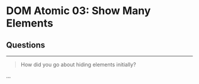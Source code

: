 # DOM Atomic 03: Show Many Elements

## Questions

---

> How did you go about hiding elements initially?

...